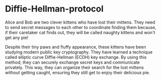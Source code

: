 # Diffie-Hellman-protocol

Alice and Bob are two clever kittens who have lost their mittens. They need to send secret messages to each other to coordinate finding them because, if their caretaker cat finds out, they will be called naughty kittens and won't get any pie!

Despite their tiny paws and fluffy appearance, these kittens have been studying modern public key cryptography. They have learned a technique called elliptic curve Diffie-Hellman (ECDH) key exchange. By using this method, they can securely exchange secret keys and communicate privately. This way, they can organize their search for the lost mittens without getting caught, ensuring they still get to enjoy their delicious pie.
